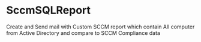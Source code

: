 # SccmSQLReport
Create and Send mail with Custom SCCM report which contain All computer from Active Directory and compare to SCCM Compliance data
